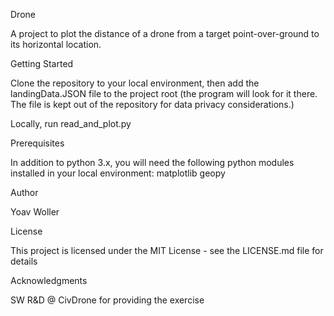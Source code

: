 Drone 

A project to plot the distance of a drone from a target 
point-over-ground to its horizontal location.

Getting Started

Clone the repository to your local environment, then add the
landingData.JSON file to the project root 
(the program will look for it there. The file is 
kept out of the repository for data privacy considerations.)

Locally, run read_and_plot.py

Prerequisites

In addition to python 3.x, you will need the following 
python modules installed in your local environment:
matplotlib
geopy

Author

Yoav Woller

License

This project is licensed under the MIT License - see the LICENSE.md file for details

Acknowledgments

SW R&D @ CivDrone for providing the exercise